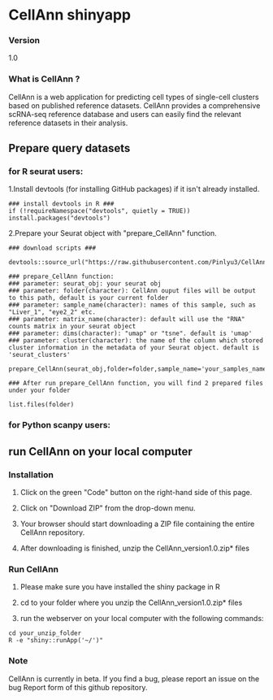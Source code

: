 # CellAnn shinyapp

### Version 
1.0

### What is CellAnn ?

CellAnn is a web application for predicting cell types of single-cell clusters based on published reference datasets. CellAnn provides a comprehensive scRNA-seq reference database and users can easily find the relevant reference datasets in their analysis.


## Prepare query datasets 
### for R seurat users:
1.Install devtools (for installing GitHub packages) if it isn't already installed.
```{r}
### install devtools in R ###
if (!requireNamespace("devtools", quietly = TRUE)) install.packages("devtools")
```
2.Prepare your Seurat object with "prepare_CellAnn" function.

```{r}
### download scripts ###

devtools::source_url("https://raw.githubusercontent.com/Pinlyu3/CellAnn/main/prepare_CellAnn.R")

### prepare_CellAnn function:
### parameter: seurat_obj: your seurat obj
### parameter: folder(character): CellAnn ouput files will be output to this path, default is your current folder
### parameter: sample_name(character): names of this sample, such as "Liver_1", "eye2_2" etc.
### parameter: matrix_name(character): default will use the "RNA" counts matrix in your seurat object
### parameter: dims(character): "umap" or "tsne". default is 'umap'
### parameter: cluster(character): the name of the column which stored cluster information in the metadata of your Seurat object. default is 'seurat_clusters'

prepare_CellAnn(seurat_obj,folder=folder,sample_name='your_samples_name',matrix_name='RNA',dims='umap',cluster='seurat_clusters')

### After run prepare_CellAnn function, you will find 2 prepared files under your folder 

list.files(folder)
```

### for Python scanpy users:


## run CellAnn on your local computer
### Installation 

1. Click on the green "Code" button on the right-hand side of this page. 

2. Click on "Download ZIP" from the drop-down menu. 

3. Your browser should start downloading a ZIP file containing the entire CellAnn repository. 

4. After downloading is finished, unzip the CellAnn_version1.0.zip* files 


### Run CellAnn 

1. Please make sure you have installed the shiny package in R

2. cd to your folder where you unzip the CellAnn_version1.0.zip* files 

3. run the webserver on your local computer with the following commands:

```shell
cd your_unzip_folder
R -e "shiny::runApp('~/')"
```

### Note 
CellAnn is currently in beta. If you find a bug, please report an issue on the bug Report form of this github repository.
